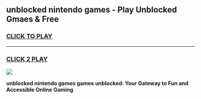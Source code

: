 
## unblocked nintendo games - Play Unblocked Gmaes & Free
<h3>
<a href="https://news.freeplayer.one?title=unblocked_nintendo_games&ref=23F">CLICK TO PLAY</a></h3>
<hr>

<h3>
<a href="https://news.freeplayer.one?title=unblocked_nintendo_games&ref=23F">CLICK 2 PLAY</a>
  
</h3>

<a href="https://news.freeplayer.one?title=unblocked_nintendo_games&ref=23F/"><img src="https://clearcache.store/games.png"></a>


**unblocked nintendo games games unblocked: Your Gateway to Fun and Accessible Online Gaming**
